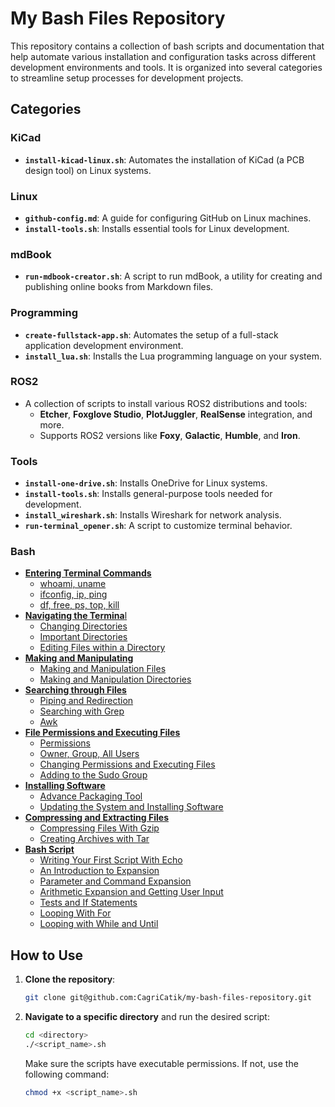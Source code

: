 # My Bash Files Repository

This repository contains a collection of bash scripts and documentation that help automate various installation and configuration tasks across different development environments and tools. It is organized into several categories to streamline setup processes for development projects.

## Categories

### KiCad
- **`install-kicad-linux.sh`**: Automates the installation of KiCad (a PCB design tool) on Linux systems.

### Linux
- **`github-config.md`**: A guide for configuring GitHub on Linux machines.
- **`install-tools.sh`**: Installs essential tools for Linux development.

### mdBook
- **`run-mdbook-creator.sh`**: A script to run mdBook, a utility for creating and publishing online books from Markdown files.

### Programming
- **`create-fullstack-app.sh`**: Automates the setup of a full-stack application development environment.
- **`install_lua.sh`**: Installs the Lua programming language on your system.

### ROS2
- A collection of scripts to install various ROS2 distributions and tools:
  - **Etcher**, **Foxglove Studio**, **PlotJuggler**, **RealSense** integration, and more.
  - Supports ROS2 versions like **Foxy**, **Galactic**, **Humble**, and **Iron**.

### Tools
- **`install-one-drive.sh`**: Installs OneDrive for Linux systems.
- **`install-tools.sh`**: Installs general-purpose tools needed for development.
- **`install_wireshark.sh`**: Installs Wireshark for network analysis.
- **`run-terminal_opener.sh`**: A script to customize terminal behavior.

### Bash

- [**Entering Terminal Commands**](./01_Entering-Terminal-Commands/README.md)
  - [whoami, uname](./01_Entering-Terminal-Commands/01_whoami-uname.md)
  - [ifconfig, ip, ping](./01_Entering-Terminal-Commands/02_ifconfig-ip-ping.md)
  - [df, free, ps, top, kill](./01_Entering-Terminal-Commands/03_df-free-ps-top-kill.md)
- [**Navigating the Termina**l](./02_Navigating-Terminal/README.md)
  - [Changing Directories](./02_Navigating-Terminal/01_cd.md)
  - [Important Directories](./02_Navigating-Terminal/02_important-dir.md)
  - [Editing Files within a Directory](./02_Navigating-Terminal/03_editing-files.md)
- [**Making and Manipulating**](./03_Making-Manipulating/README.md)
  - [Making and Manipulation Files](./03_Making-Manipulating/01_making-manipulation-files.md)
  - [Making and Manipulation Directories](./03_Making-Manipulating/02_making-manipulation-dirs.md)
- [**Searching through Files**](./04_Searching-Files/README.md)
  - [Piping and Redirection](./04_Searching-Files/01_Piping-Redirection.md)
  - [Searching with Grep](./04_Searching-Files/02_Searching-Grep.md)
  - [Awk](./04_Searching-Files/03_Awk.md)
- [**File Permissions and Executing Files**](./05_File-Permissions/README.md)
  - [Permissions](./05_File-Permissions/01_Permissions.md)
  - [Owner, Group, All Users](./05_File-Permissions/02_Owner-Group-All-Users.md)
  - [Changing Permissions and Executing Files](./05_File-Permissions/03_Changing-Permissions.md)
  - [Adding to the Sudo Group](./05_File-Permissions/04_Adding-Sudo-Group.md)
- [**Installing Software**](./06_Installing-Software/README.md)
  - [Advance Packaging Tool](./06_Installing-Software/01_APT.md)
  - [Updating the System and Installing Software](./06_Installing-Software/02_Updating-System.md)
- [**Compressing and Extracting Files**](./07_Compressing-Extracting-Software/README.md)
  - [Compressing Files With Gzip](./07_Compressing-Extracting-Software/01_Gzip.md)
  - [Creating Archives with Tar](./07_Compressing-Extracting-Software/02_Tar.md)
- [**Bash Script**](./08_Bash-Scripting/README.md)
  - [Writing Your First Script With Echo](./08_Bash-Scripting/01_Echo.md)
  - [An Introduction to Expansion](./08_Bash-Scripting/02_Expansion.md)
  - [Parameter and Command Expansion](./08_Bash-Scripting/03_Parameter-Command.md)
  - [Arithmetic Expansion and Getting User Input](./08_Bash-Scripting/04_Arithmetic-Expansion.md)
  - [Tests and If Statements](./08_Bash-Scripting/05_Tests-If-Statement.md)
  - [Looping With For](./08_Bash-Scripting/06_Looping-For.md)
  - [Looping with While and Until](./08_Bash-Scripting/07_Looping-While-Until.md)


## How to Use

1. **Clone the repository**:

   ```bash
   git clone git@github.com:CagriCatik/my-bash-files-repository.git
   ```

2. **Navigate to a specific directory** and run the desired script:

   ```bash
   cd <directory>
   ./<script_name>.sh
   ```

   Make sure the scripts have executable permissions. If not, use the following command:

   ```bash
   chmod +x <script_name>.sh
   ```
